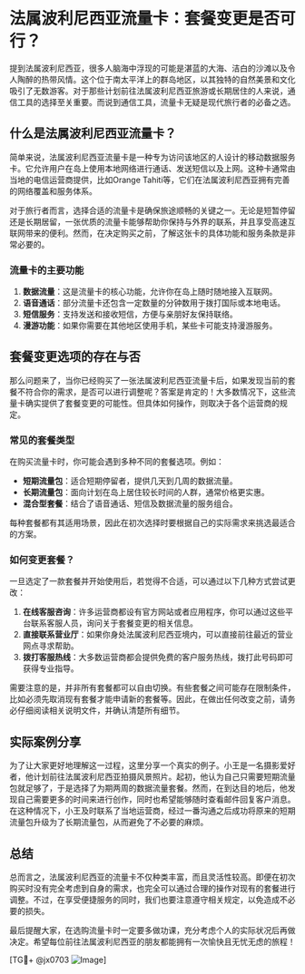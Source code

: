 # 法属波利尼西亚流量卡：套餐变更是否可行？

提到法属波利尼西亚，很多人脑海中浮现的可能是湛蓝的大海、洁白的沙滩以及令人陶醉的热带风情。这个位于南太平洋上的群岛地区，以其独特的自然美景和文化吸引了无数游客。对于那些计划前往法属波利尼西亚旅游或长期居住的人来说，通信工具的选择至关重要。而说到通信工具，流量卡无疑是现代旅行者的必备之选。

## 什么是法属波利尼西亚流量卡？

简单来说，法属波利尼西亚流量卡是一种专为访问该地区的人设计的移动数据服务卡。它允许用户在岛上使用本地网络进行通话、发送短信以及上网。这种卡通常由当地的电信运营商提供，比如Orange Tahiti等，它们在法属波利尼西亚拥有完善的网络覆盖和服务体系。

对于旅行者而言，选择合适的流量卡是确保旅途顺畅的关键之一。无论是短暂停留还是长期居留，一张优质的流量卡能够帮助你保持与外界的联系，并且享受高速互联网带来的便利。然而，在决定购买之前，了解这张卡的具体功能和服务条款是非常必要的。

### 流量卡的主要功能

1. **数据流量**：这是流量卡的核心功能，允许你在岛上随时随地接入互联网。
2. **语音通话**：部分流量卡还包含一定数量的分钟数用于拨打国际或本地电话。
3. **短信服务**：支持发送和接收短信，方便与亲朋好友保持联络。
4. **漫游功能**：如果你需要在其他地区使用手机，某些卡可能支持漫游服务。

## 套餐变更选项的存在与否

那么问题来了，当你已经购买了一张法属波利尼西亚流量卡后，如果发现当前的套餐不符合你的需求，是否可以进行调整呢？答案是肯定的！大多数情况下，这些流量卡确实提供了套餐变更的可能性。但具体如何操作，则取决于各个运营商的规定。

### 常见的套餐类型

在购买流量卡时，你可能会遇到多种不同的套餐选项。例如：

- **短期流量包**：适合短期停留者，提供几天到几周的数据流量。
- **长期流量包**：面向计划在岛上居住较长时间的人群，通常价格更实惠。
- **混合型套餐**：结合了语音通话、短信及数据流量的服务组合。

每种套餐都有其适用场景，因此在初次选择时要根据自己的实际需求来挑选最适合的方案。

### 如何变更套餐？

一旦选定了一款套餐并开始使用后，若觉得不合适，可以通过以下几种方式尝试更改：

1. **在线客服咨询**：许多运营商都设有官方网站或者应用程序，你可以通过这些平台联系客服人员，询问关于套餐变更的相关信息。
2. **直接联系营业厅**：如果你身处法属波利尼西亚境内，可以直接前往最近的营业网点寻求帮助。
3. **拨打客服热线**：大多数运营商都会提供免费的客户服务热线，拨打此号码即可获得专业指导。

需要注意的是，并非所有套餐都可以自由切换。有些套餐之间可能存在限制条件，比如必须先取消现有套餐才能申请新的套餐等。因此，在做出任何改变之前，请务必仔细阅读相关说明文件，并确认清楚所有细节。

## 实际案例分享

为了让大家更好地理解这一过程，这里分享一个真实的例子。小王是一名摄影爱好者，他计划前往法属波利尼西亚拍摄风景照片。起初，他认为自己只需要短期流量包就足够了，于是选择了为期两周的数据流量套餐。然而，在到达目的地后，他发现自己需要更多的时间来进行创作，同时也希望能够随时查看邮件回复客户消息。在这种情况下，小王及时联系了当地运营商，经过一番沟通之后成功将原来的短期流量包升级为了长期流量包，从而避免了不必要的麻烦。

## 总结

总而言之，法属波利尼西亚的流量卡不仅种类丰富，而且灵活性较高。即便在初次购买时没有完全考虑到自身的需求，也完全可以通过合理的操作对现有的套餐进行调整。不过，在享受便捷服务的同时，我们也要注意遵守相关规定，以免造成不必要的损失。

最后提醒大家，在选购流量卡时一定要多做功课，充分考虑个人的实际状况后再做决定。希望每位前往法属波利尼西亚的朋友都能拥有一次愉快且无忧无虑的旅程！

[TG💪+ @jx0703 ![Image](https://github.com/user-attachments/assets/dbca1d08-cadb-493c-b0ec-ad6f7a83f270)]